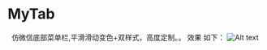 # MyTab
 
仿微信底部菜单栏,平滑滑动变色+双样式，高度定制。。
效果 如下：
![Alt text](https://github.com/zhumj/MyTab/tree/master/gif/动态截屏2017110601.gif)
